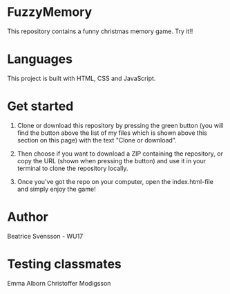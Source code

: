 # FuzzyMemory

This repository contains a funny christmas memory game. Try it!!

# Languages

This project is built with HTML, CSS and JavaScript.

# Get started

1. Clone or download this repository by pressing the green button (you will find the button above the list of my files which is shown above this section on this page) with the text "Clone or download".

2. Then choose if you want to download a ZIP containing the repository, or copy the URL (shown when pressing the button) and use it in your terminal to clone the repository locally.

3. Once you've got the repo on your computer, open the index.html-file and simply enjoy the game!

# Author

Beatrice Svensson - WU17

# Testing classmates

Emma Alborn
Christoffer Modigsson
